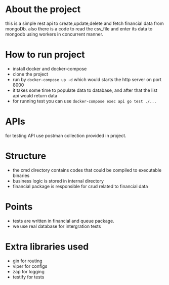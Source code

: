# About the project
this is a simple rest api to create,update,delete and fetch financial data from mongoDb. 
also there is a code to read the csv_file and enter its data to mongodb using workers in concurrent manner.

# How to run project
- install docker and docker-compose 
- clone the project
- run by `docker-compose up -d` which would starts the http server on port 8000
- it takes some time to populate data to database, and after that the list api
  would return data
- for running test you can use `docker-compose exec api go test ./...` 

# APIs
for testing API use postman collection provided in project.

# Structure
- the cmd directory contains codes that could be compiled to executable binaries 
- business logic is stored in internal directory
- financial package is responsible for crud related to financial data

# Points
- tests are written in financial and queue package.
- we use real database for intergration tests

# Extra libraries used
- gin for routing
- viper for configs
- zap for logging
- testify for tests


